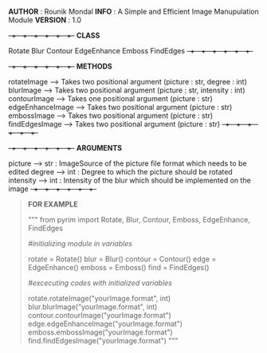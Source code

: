 **AUTHOR**  : Rounik Mondal
**INFO**    : A Simple and Efficient Image Manupulation Module
**VERSION** : 1.0

~~-+--+--+--+--+--+-~~
**CLASS**

Rotate
Blur
Contour
EdgeEnhance
Emboss
FindEdges
~~-+--+--+--+--+--+-~~

~~-+--+--+--+--+--+-~~
**METHODS**

rotateImage                 --> Takes two positional argument (picture : str, degree : int)
blurImage                    --> Takes two positional argument (picture : str, intensity : int)
contourImage              --> Takes one positional argument (picture : str)
edgeEnhanceImage     --> Takes two positional argument (picture : str)
embossImage              --> Takes two positional argument (picture : str)
findEdgesImage           --> Takes two positional argument (picture : str)
~~-+--+--+--+--+--+-~~

~~-+--+--+--+--+--+-~~
**ARGUMENTS**

picture             --> str : ImageSource of the picture file format which needs to be edited
degree             --> int : Degree to which the picture should be rotated
intensity          --> int : Intensity of the blur which should be implemented on the image
~~-+--+--+--+--+--+-~~



> **FOR EXAMPLE**
>
> """
> from pyrim import Rotate, Blur, Contour, Emboss, EdgeEnhance, FindEdges
>
> *#initializing module in variables*
>
> rotate = Rotate()
> blur = Blur()
> contour = Contour()
> edge = EdgeEnhance()
> emboss = Emboss()
> find = FindEdges()
>
> *#excecuting codes with initialized variables*
>
> rotate.rotateImage("yourImage.format", int)
> blur.blurImage("yourImage.format", int)
> contour.contourImage("yourImage.format")
> edge.edgeEnhanceImage("yourImage.format")
> emboss.embossImage("yourImage.format")
> find.findEdgesImage("yourImage.format")
> """
